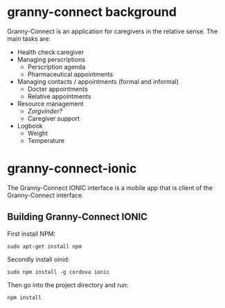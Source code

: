 # granny-connect background

Granny-Connect is an application for caregivers in the relative sense. The main tasks are:

 * Health check caregiver
 * Managing perscriptions
   * Perscription agenda
   * Pharmaceutical appointments
 * Managing contacts / appointments (formal and informal)
   * Docter appointments
   * Relative appointments
 * Resource management
   * *Zorgvinder?*
   * Caregiver support
 * Logbook
   * Weight
   * Temperature

# granny-connect-ionic

The Granny-Connect IONIC interface is a mobile app that is client of the Granny-Connect interface.

## Building Granny-Connect IONIC

First install NPM:

```sudo apt-get install npm```

Secondly install oinid:

```sudo npm install -g cordova ionic```

Then go into the project directory and run:

```npm install```
